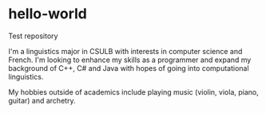 hello-world
===========

Test repository

I'm a linguistics major in CSULB with interests in computer science and French. I'm looking to enhance my skills as a programmer and expand my background of C++, C# and Java with hopes of going into computational linguistics. 

My hobbies outside of academics include playing music (violin, viola, piano, guitar) and archetry.

